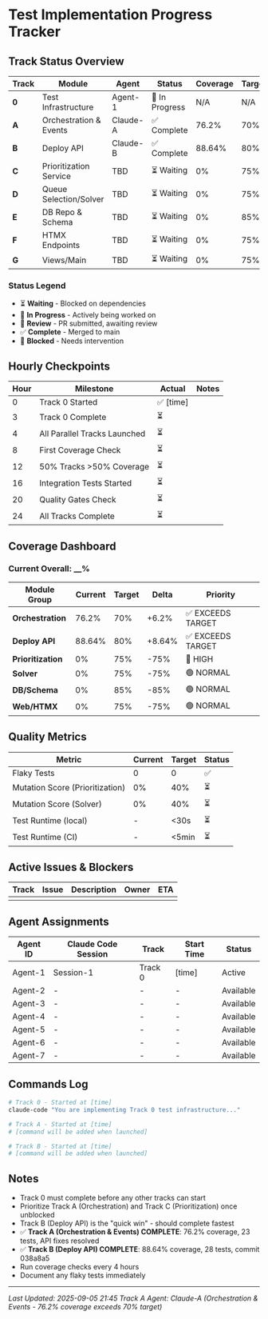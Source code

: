 # Test Implementation Progress Tracker

## Track Status Overview

| Track | Module | Agent | Status | Coverage | Target | Blockers | PR |
|-------|--------|-------|--------|----------|--------|----------|-----|
| **0** | Test Infrastructure | Agent-1 | 🚧 In Progress | N/A | N/A | None | #__ |
| **A** | Orchestration & Events | Claude-A | ✅ Complete | 76.2% | 70% | None | - |
| **B** | Deploy API | Claude-B | ✅ Complete | 88.64% | 80% | None | - |
| **C** | Prioritization Service | TBD | ⏳ Waiting | 0% | 75% | Track 0 | - |
| **D** | Queue Selection/Solver | TBD | ⏳ Waiting | 0% | 75% | Track 0 | - |
| **E** | DB Repo & Schema | TBD | ⏳ Waiting | 0% | 85% | Track 0 | - |
| **F** | HTMX Endpoints | TBD | ⏳ Waiting | 0% | 75% | Track 0 | - |
| **G** | Views/Main | TBD | ⏳ Waiting | 0% | 75% | Track 0 | - |

### Status Legend
- ⏳ **Waiting** - Blocked on dependencies
- 🚧 **In Progress** - Actively being worked on
- 👀 **Review** - PR submitted, awaiting review
- ✅ **Complete** - Merged to main
- 🔴 **Blocked** - Needs intervention

## Hourly Checkpoints

| Hour | Milestone | Actual | Notes |
|------|-----------|--------|-------|
| 0 | Track 0 Started | ✅ [time] | |
| 3 | Track 0 Complete | ⏳ | |
| 4 | All Parallel Tracks Launched | ⏳ | |
| 8 | First Coverage Check | ⏳ | |
| 12 | 50% Tracks >50% Coverage | ⏳ | |
| 16 | Integration Tests Started | ⏳ | |
| 20 | Quality Gates Check | ⏳ | |
| 24 | All Tracks Complete | ⏳ | |

## Coverage Dashboard

### Current Overall: __%

| Module Group | Current | Target | Delta | Priority |
|--------------|---------|--------|-------|----------|
| **Orchestration** | 76.2% | 70% | +6.2% | ✅ EXCEEDS TARGET |
| **Deploy API** | 88.64% | 80% | +8.64% | ✅ EXCEEDS TARGET |
| **Prioritization** | 0% | 75% | -75% | 🔴 HIGH |
| **Solver** | 0% | 75% | -75% | 🟢 NORMAL |
| **DB/Schema** | 0% | 85% | -85% | 🟢 NORMAL |
| **Web/HTMX** | 0% | 75% | -75% | 🟢 NORMAL |

## Quality Metrics

| Metric | Current | Target | Status |
|--------|---------|--------|--------|
| Flaky Tests | 0 | 0 | ✅ |
| Mutation Score (Prioritization) | 0% | 40% | ⏳ |
| Mutation Score (Solver) | 0% | 40% | ⏳ |
| Test Runtime (local) | - | <30s | ⏳ |
| Test Runtime (CI) | - | <5min | ⏳ |

## Active Issues & Blockers

| Track | Issue | Description | Owner | ETA |
|-------|-------|-------------|-------|-----|
| | | | | |

## Agent Assignments

| Agent ID | Claude Code Session | Track | Start Time | Status |
|----------|-------------------|-------|------------|--------|
| Agent-1 | Session-1 | Track 0 | [time] | Active |
| Agent-2 | - | - | - | Available |
| Agent-3 | - | - | - | Available |
| Agent-4 | - | - | - | Available |
| Agent-5 | - | - | - | Available |
| Agent-6 | - | - | - | Available |
| Agent-7 | - | - | - | Available |

## Commands Log

```bash
# Track 0 - Started at [time]
claude-code "You are implementing Track 0 test infrastructure..."

# Track A - Started at [time]
# [command will be added when launched]

# Track B - Started at [time]
# [command will be added when launched]
```

## Notes

- Track 0 must complete before any other tracks can start
- Prioritize Track A (Orchestration) and Track C (Prioritization) once unblocked
- Track B (Deploy API) is the "quick win" - should complete fastest
- ✅ **Track A (Orchestration & Events) COMPLETE**: 76.2% coverage, 23 tests, API fixes resolved
- ✅ **Track B (Deploy API) COMPLETE**: 88.64% coverage, 28 tests, commit 038a8a5
- Run coverage checks every 4 hours
- Document any flaky tests immediately

---
*Last Updated: 2025-09-05 21:45*
*Track A Agent: Claude-A (Orchestration & Events - 76.2% coverage exceeds 70% target)*
